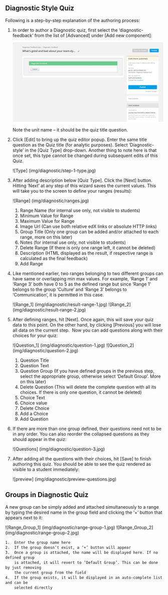 Diagnostic Style Quiz
---------------------

Following is a step-by-step explanation of the authoring process:

1.  In order to author a Diagnostic quiz, first select the ‘diagnostic-feedback’
    from the list of [Advanced] under [Add new component]: 

    ![Step adding ‘diagnostic-feedback’](img/diagnostic/add-diagnostic-quiz.jpg)

    Note the unit name – it should be the quiz title question.

2.  Click [Edit] to bring up the quiz editor popup. Enter the same title question as
    the Quiz title (for analytic purposes). Select ‘Diagnostic-style’ in the [Quiz Type]
    drop-down. Another thing to note here is that once set, this type cannot be changed
    during subsequent edits of this Quiz.

    ![Type]  (img/diagnostic/step-1-type.jpg)

3.  After adding description below [Quiz Type]. Click the [Next] button. Hitting ‘Next’
    at any step of this wizard saves the current values. This will take you to the screen
    to define your ranges (results): 

    ![Range] (img/diagnostic/ranges.jpg)

    1.  Range Name (for internal use only, not visible to students)
    2.  Minimum Value for Range
    3.  Maximum Value for Range
    4.  Image Url (Can use both relative edX links or absolute HTTP links)
    5.  Group Title (Only one group can be added and/or attached to each range,
        more on this later)
    6.  Notes (for internal use only, not visible to students)
    7.  Delete Range (If there is only one range left, it cannot be deleted)
    8.  Description (HTML displayed as the result, if respective range is calculated
        as the final feedback)
    9.  Add Range

4.  Like mentioned earlier, two ranges belonging to two different groups can have same or
    overlapping min max values. For example, ‘Range 1’ and ‘Range 3’ both have 0 to 5 as
    the defined range but since ‘Range 1’ belongs to the group ‘Culture’ and ‘Range 3’ belongs
    to ‘Communication’, it is permitted in this case.

    ![Range_1]  (img/diagnostic/result-range-1.jpg)
    ![Range_2]  (img/diagnostic/result-range-2.jpg)

5.  After defining ranges, hit [Next]. Once again, this will save your quiz data to this point.
    On the other hand, by clicking [Previous] you will lose all data on the current step.  Now you
    can add questions along with their choices for your quiz: 

    ![Question_1]    (img/diagnostic/question-1.jpg)
    ![Question_2]    (img/diagnostic/question-2.jpg)

    1.  Question Title
    2.  Question Text
    3.  Question Group (If you have defined groups in the previous step, select
        the appropriate group, otherwise select ‘Default Group’. More on this later)
    4.  Delete Question (This will delete the complete question with all its choices.
        If there is only one question, it cannot be deleted)
    5.  Choice Text
    6.  Choice value
    7.  Delete Choice
    8.  Add a Choice
    9.  Add Question

6.  If there are more than one group defined, their questions need not to be in any order.
    You can also reorder the collapsed questions as they should appear in the quiz:

    ![Questions] (img/diagnostic/question-3.jpg)

7.  After adding all the questions with their choices, hit [Save] to finish authoring
    this quiz. You should be able to see the quiz rendered as visible to a student
    immediately:

    ![preview]  (img/diagnostic/preview-questions.jpg)


Groups in Diagnostic Quiz
-------------------------

A new group can be simply added and attached simultaneously to a range by typing the desired
name in the group field and clicking the ‘+’ button that appears next to it:

![Range_Group_1] (img/diagnostic/range-group-1.jpg)
![Range_Group_2] (img/diagnostic/range-group-2.jpg)

    1.  Enter the group name here
    2.  If the group doesn’t exist, a ‘+’ button will appear
    3.  Once a group is attached, the name will be displayed here. If no defined group
        is attached, it will revert to ‘Default Group’. This can be done by just removing
        the current group from the field
    4.  If the group exists, it will be displayed in an auto-complete list and can be
        selected directly

